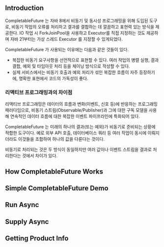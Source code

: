 ## Introduction
CompletableFuture 는 자바 8에서 비동기 및 동시성 프로그래밍을 위해 도입된 도구로, 비동기 작업의 오류를 처리하고 결과를 결합하는 데 깔끔하고 표현력 있는 방식을 제공한다.
IO 작업 시 ForkJoinPool을 사용하고 Executor를 직접 지정하는 것도 제공하며 자바 21부터는 가상 스레드 Executor 를 지정할 수 있게되었다. 

CompletableFuture 가 사용되는 이유에는 다음과 같은 것들이 있다.
- 복잡한 비동기 요구사항을 선언적으로 표현할 수 있다. 여러 작업의 병렬 실행, 결과 결합, 예외 및 타임아웃 처리 등을 체이닝 방식으로 작성할 수 있다.
- 실제 서비스에서는 비동기  호출과 예외 처리가 섞인 복잡한 흐름이 자주 등장하기에, 명확한 표현에서 코드의 가독성이 좋다.

### 리액티브 프로그래밍과의 차이점 
리액티브 프로그래밍은 데이터의 흐름과 변화(이벤트, 신호 등)에 반응하는 프로그래밍 패러다임으로, 
비동기 스트림(Observable/Publisher)과 그에 대한 구독 모델을 사용해 연속적인 데이터 흐름에 대한 복잡한 이벤트 파이프라인에 특화되어 있다.

CompletableFuture 는 미래의 하나의 결과(또는 예외)가 비동기로 준비되는 상황에 적합한 도구이다. 예로 외부 API 호출, 데이터베이스 쿼리 등 여러 작업이 동시에 
이뤄지더라도 이것들을 조합하여 하나의 값을 다룬다는 것이다.

비동기로 처리되는 것은 두 방식이 동일하지만 여러 값이나 이벤트 스트림을 결과로 처리한다는 것에서 차이가 있다.


## How CompletableFuture Works

## Simple CompletableFuture Demo

## Run Async 

## Supply Async 

## Getting Product Info